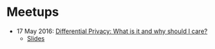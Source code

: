 # Meetups

- 17 May 2016: [Differential Privacy: What is it and why should I care?](http://www.meetup.com/Toronto-Differential-Privacy-Meetup/events/227133708/)
  - [Slides](https://docs.google.com/presentation/d/1jtz2TGePHGLaerIOpIk3F1jfkcGxxDzfNsKTyBYsfBI/edit?usp=sharing)
